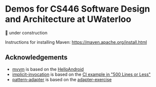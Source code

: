# Demos for CS446 Software Design and Architecture at UWaterloo

🚧 under construction

Instructions for installing Maven: https://maven.apache.org/install.html

## Acknowledgements

- [mvvm](/mvvm/) is based on the [HelloAndroid](https://github.com/saket/HelloAndroid)
- [implicit-invocation](/implicit-invocation/) is based on the [CI example in "500 Lines or Less"](https://github.com/aosabook/500lines/tree/master/ci)
- [pattern-adapter](/pattern-adapter/) is based on the [adapter-exercise](https://github.com/smcintosh/adapter-exercise)
